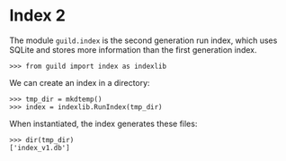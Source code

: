 # Index 2

The module `guild.index` is the second generation run index, which
uses SQLite and stores more information than the first generation
index.

    >>> from guild import index as indexlib

We can create an index in a directory:

    >>> tmp_dir = mkdtemp()
    >>> index = indexlib.RunIndex(tmp_dir)

When instantiated, the index generates these files:

    >>> dir(tmp_dir)
    ['index_v1.db']
